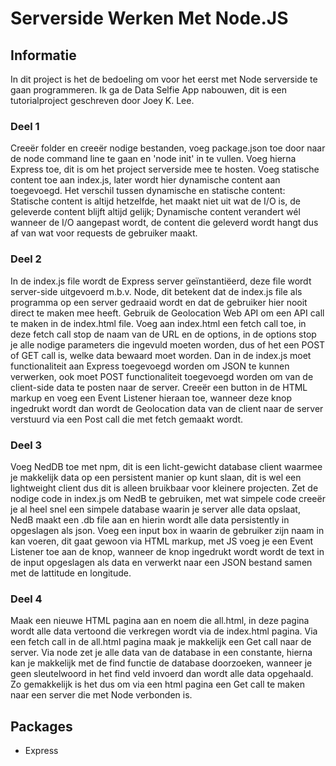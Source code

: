 # Serverside Werken Met Node.JS

## Informatie

In dit project is het de bedoeling om voor het eerst met Node serverside te gaan programmeren. Ik ga de Data Selfie App nabouwen, dit is een tutorialproject geschreven door
Joey K. Lee.

### Deel 1

Creeër folder en creeër nodige bestanden, voeg package.json toe door naar de node command line te gaan en 'node init' in te vullen.
Voeg hierna Express toe, dit is om het project serverside mee te hosten. Voeg statische content toe aan index.js, later wordt hier dynamische content aan toegevoegd.
Het verschil tussen dynamische en statische content: Statische content is altijd hetzelfde, het maakt niet uit wat de I/O is, de geleverde content blijft altijd gelijk;
Dynamische content verandert wél wanneer de I/O aangepast wordt, de content die geleverd wordt hangt dus af van wat voor requests de gebruiker maakt.

### Deel 2

In de index.js file wordt de Express server geïnstantiëerd, deze file wordt server-side uitgevoerd m.b.v. Node, dit betekent dat de index.js file als programma op een server gedraaid wordt en dat de gebruiker hier nooit direct te maken mee heeft.
Gebruik de Geolocation Web API om een API call te maken in de index.html file.
Voeg aan index.html een fetch call toe, in deze fetch call stop de naam van de URL en de options, in de options stop je alle nodige parameters die ingevuld moeten worden, dus of het een POST of GET call is, welke data bewaard moet worden.
Dan in de index.js moet functionaliteit aan Express toegevoegd worden om JSON te kunnen verwerken, ook moet POST functionaliteit toegevoegd worden om van de client-side data te posten naar de server.
Creeër een button in de HTML markup en voeg een Event Listener hieraan toe, wanneer deze knop ingedrukt wordt dan wordt de Geolocation data van de client naar de server verstuurd via een Post call die met fetch gemaakt wordt.

### Deel 3

Voeg NedDB toe met npm, dit is een licht-gewicht database client waarmee je makkelijk data op een persistent manier op kunt slaan, dit is wel een lightweight client dus dit is alleen bruikbaar voor kleinere projecten.
Zet de nodige code in index.js om NedB te gebruiken, met wat simpele code creeër je al heel snel een simpele database waarin je server alle data opslaat, NedB maakt een .db file aan en hierin wordt alle data persistently in opgeslagen als json.
Voeg een input box in waarin de gebruiker zijn naam in kan voeren, dit gaat gewoon via HTML markup, met JS voeg je een Event Listener toe aan de knop, wanneer de knop ingedrukt wordt wordt de text in de input opgeslagen als data en verwerkt naar een JSON bestand samen met de lattitude en longitude.

### Deel 4

Maak een nieuwe HTML pagina aan en noem die all.html, in deze pagina wordt alle data vertoond die verkregen wordt via de index.html pagina. Via een fetch call in de all.html pagina maak je makkelijk een Get call naar de server. Via node zet je alle data van de database in een constante, hierna kan je makkelijk met de find functie de database doorzoeken, wanneer je geen sleutelwoord in het find veld invoerd dan wordt alle data opgehaald. Zo gemakkelijk is het dus om via een html pagina een Get call te maken naar een server die met Node verbonden is.

## Packages

- Express
